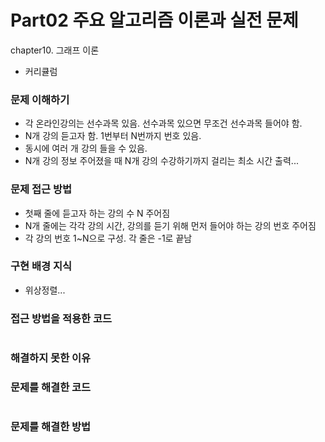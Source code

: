 # Part02 주요 알고리즘 이론과 실전 문제
chapter10. 그래프 이론
- 커리큘럼

### 문제 이해하기
- 각 온라인강의는 선수과목 있음. 선수과목 있으면 무조건 선수과목 들어야 함.
- N개 강의 듣고자 함. 1번부터 N번까지 번호 있음.
- 동시에 여러 개 강의 들을 수 있음.
- N개 강의 정보 주어졌을 때 N개 강의 수강하기까지 걸리는 최소 시간 출력...

### 문제 접근 방법
- 첫째 줄에 듣고자 하는 강의 수 N 주어짐
- N개 줄에는 각각 강의 시간, 강의를 듣기 위해 먼저 들어야 하는 강의 번호 주어짐
- 각 강의 번호 1~N으로 구성. 각 줄은 -1로 끝남


### 구현 배경 지식
- 위상정렬...

### 접근 방법을 적용한 코드
```python

```
### 해결하지 못한 이유


### 문제를 해결한 코드
```python

```

### 문제를 해결한 방법
